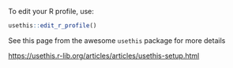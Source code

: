 To edit your R profile, use:

```r
usethis::edit_r_profile()
```

See this page from the awesome `usethis` package for more details

https://usethis.r-lib.org/articles/articles/usethis-setup.html
